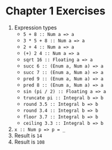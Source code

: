 # Chapter 1 Exercises

1. Expression types
    - `5 + 8 :: Num a => a`
    - `3 * 5 + 8 :: Num a => a`
    - `2 + 4 :: Num a => a`
    - `(+) 2 4 :: Num a => a`
    - `sqrt 16 :: Floating a => a`
    - `succ 6 :: (Enum a, Num a) => a`
    - `succ 7 :: (Enum a, Num a) => a`
    - `pred 9 :: (Enum a, Num a) => a`
    - `pred 8 :: (Enum a, Num a) => a`
    - `sin (pi / 2) :: Floating a => a`
    - `truncate pi :: Integral b => b`
    - `round 3.5 :: Integral b => b`
    - `round 3.4 :: Integral b => b`
    - `floor 3.7 :: Integral b => b `
    - `ceiling 3.3 :: Integral b => b`
2. `x :: Num p => p = _`
3. Result is `14`
4. Result is `108`
